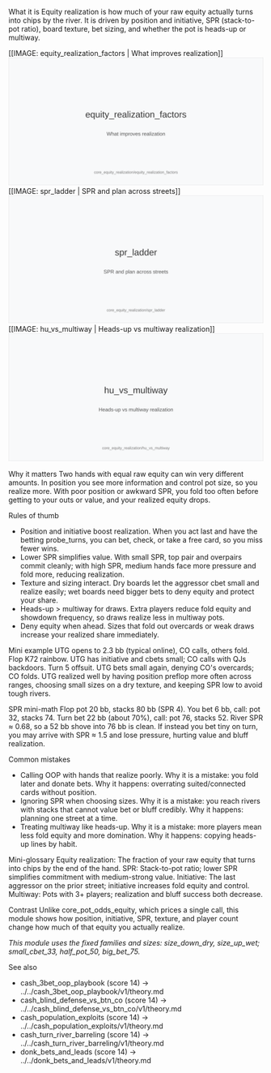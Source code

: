 
What it is
Equity realization is how much of your raw equity actually turns into chips by the river. It is driven by position and initiative, SPR (stack-to-pot ratio), board texture, bet sizing, and whether the pot is heads-up or multiway.

[[IMAGE: equity_realization_factors | What improves realization]]
![What improves realization](images/equity_realization_factors.svg)
[[IMAGE: spr_ladder | SPR and plan across streets]]
![SPR and plan across streets](images/spr_ladder.svg)
[[IMAGE: hu_vs_multiway | Heads-up vs multiway realization]]
![Heads-up vs multiway realization](images/hu_vs_multiway.svg)

Why it matters
Two hands with equal raw equity can win very different amounts. In position you see more information and control pot size, so you realize more. With poor position or awkward SPR, you fold too often before getting to your outs or value, and your realized equity drops.

Rules of thumb
- Position and initiative boost realization. When you act last and have the betting probe_turns, you can bet, check, or take a free card, so you miss fewer wins.
- Lower SPR simplifies value. With small SPR, top pair and overpairs commit cleanly; with high SPR, medium hands face more pressure and fold more, reducing realization.
- Texture and sizing interact. Dry boards let the aggressor cbet small and realize easily; wet boards need bigger bets to deny equity and protect your share.
- Heads-up > multiway for draws. Extra players reduce fold equity and showdown frequency, so draws realize less in multiway pots.
- Deny equity when ahead. Sizes that fold out overcards or weak draws increase your realized share immediately.

Mini example
UTG opens to 2.3 bb (typical online), CO calls, others fold. Flop K72 rainbow. UTG has initiative and cbets small; CO calls with QJs backdoors. Turn 5 offsuit. UTG bets small again, denying CO's overcards; CO folds. UTG realized well by having position preflop more often across ranges, choosing small sizes on a dry texture, and keeping SPR low to avoid tough rivers.

SPR mini-math
Flop pot 20 bb, stacks 80 bb (SPR 4). You bet 6 bb, call: pot 32, stacks 74. Turn bet 22 bb (about 70%), call: pot 76, stacks 52. River SPR ≈ 0.68, so a 52 bb shove into 76 bb is clean. If instead you bet tiny on turn, you may arrive with SPR ≈ 1.5 and lose pressure, hurting value and bluff realization.

Common mistakes
- Calling OOP with hands that realize poorly. Why it is a mistake: you fold later and donate bets. Why it happens: overrating suited/connected cards without position.
- Ignoring SPR when choosing sizes. Why it is a mistake: you reach rivers with stacks that cannot value bet or bluff credibly. Why it happens: planning one street at a time.
- Treating multiway like heads-up. Why it is a mistake: more players mean less fold equity and more domination. Why it happens: copying heads-up lines by habit.

Mini-glossary
Equity realization: The fraction of your raw equity that turns into chips by the end of the hand.
SPR: Stack-to-pot ratio; lower SPR simplifies commitment with medium-strong value.
Initiative: The last aggressor on the prior street; initiative increases fold equity and control.
Multiway: Pots with 3+ players; realization and bluff success both decrease.

Contrast
Unlike core_pot_odds_equity, which prices a single call, this module shows how position, initiative, SPR, texture, and player count change how much of that equity you actually realize.

_This module uses the fixed families and sizes: size_down_dry, size_up_wet; small_cbet_33, half_pot_50, big_bet_75._

See also
- cash_3bet_oop_playbook (score 14) → ../../cash_3bet_oop_playbook/v1/theory.md
- cash_blind_defense_vs_btn_co (score 14) → ../../cash_blind_defense_vs_btn_co/v1/theory.md
- cash_population_exploits (score 14) → ../../cash_population_exploits/v1/theory.md
- cash_turn_river_barreling (score 14) → ../../cash_turn_river_barreling/v1/theory.md
- donk_bets_and_leads (score 14) → ../../donk_bets_and_leads/v1/theory.md